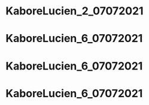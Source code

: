 # KaboreLucien_2_07072021
# KaboreLucien_6_07072021
# KaboreLucien_6_07072021
# KaboreLucien_6_07072021

